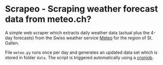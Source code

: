 # Scrapeo - Scraping weather forecast data from meteo.ch?


A simple web scraper which extracts daily weather data (actual plus the 4-day forecasts) from the Swiss weather service [Meteo](https://meteo.ch) for the region of St. Gallen.

File `meteo.py` runs once per day and generates an updated data set which is
stored in folder `data`. The script is triggered automatically using a [cronjob](https://medium.com/analytics-vidhya/automating-and-scheduling-python-script-as-cronjobs-in-ubuntu-6b31fdbce3d1).
